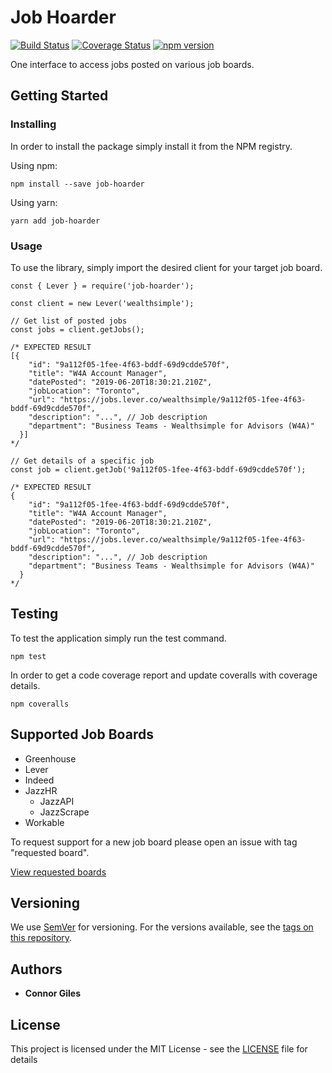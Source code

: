 # Job Hoarder

[![Build Status](https://travis-ci.org/connorgiles/job-hoarder.svg?branch=master)](https://travis-ci.org/connorgiles/job-hoarder) [![Coverage Status](https://coveralls.io/repos/github/connorgiles/job-hoarder/badge.svg?branch=master)](https://coveralls.io/github/connorgiles/job-hoarder?branch=master) [![npm version](https://badge.fury.io/js/job-hoarder.svg)](https://badge.fury.io/js/job-hoarder)

One interface to access jobs posted on various job boards.

## Getting Started

### Installing

In order to install the package simply install it from the NPM registry.

Using npm:

```
npm install --save job-hoarder
```

Using yarn:

```
yarn add job-hoarder
```

### Usage

To use the library, simply import the desired client for your target job board.

```node
const { Lever } = require('job-hoarder');

const client = new Lever('wealthsimple');

// Get list of posted jobs
const jobs = client.getJobs();

/* EXPECTED RESULT
[{
    "id": "9a112f05-1fee-4f63-bddf-69d9cdde570f",
    "title": "W4A Account Manager",
    "datePosted": "2019-06-20T18:30:21.210Z",
    "jobLocation": "Toronto",
    "url": "https://jobs.lever.co/wealthsimple/9a112f05-1fee-4f63-bddf-69d9cdde570f",
    "description": "...", // Job description
    "department": "Business Teams - Wealthsimple for Advisors (W4A)"
  }]
*/

// Get details of a specific job
const job = client.getJob('9a112f05-1fee-4f63-bddf-69d9cdde570f');

/* EXPECTED RESULT
{
    "id": "9a112f05-1fee-4f63-bddf-69d9cdde570f",
    "title": "W4A Account Manager",
    "datePosted": "2019-06-20T18:30:21.210Z",
    "jobLocation": "Toronto",
    "url": "https://jobs.lever.co/wealthsimple/9a112f05-1fee-4f63-bddf-69d9cdde570f",
    "description": "...", // Job description
    "department": "Business Teams - Wealthsimple for Advisors (W4A)"
  }
*/
```

## Testing

To test the application simply run the test command.

```
npm test
```

In order to get a code coverage report and update coveralls with coverage details.

```
npm coveralls
```

## Supported Job Boards

- Greenhouse
- Lever
- Indeed
- JazzHR
  - JazzAPI
  - JazzScrape
- Workable

To request support for a new job board please open an issue with tag "requested board".

[View requested boards](https://github.com/connorgiles/job-hoarder/labels/requested%20board)

## Versioning

We use [SemVer](http://semver.org/) for versioning. For the versions available, see the [tags on this repository](https://github.com/your/project/tags).

## Authors

- **Connor Giles**

## License

This project is licensed under the MIT License - see the [LICENSE](LICENSE) file for details
